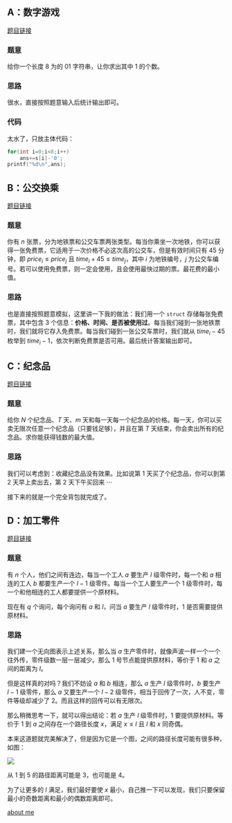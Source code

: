 ## A：数字游戏

[题目链接](https://www.luogu.com.cn/problem/P5660)

### 题意

给你一个长度 $8$ 为的 $01$ 字符串，让你求出其中 $1$ 的个数。

### 思路

很水，直接按照题意输入后统计输出即可。

### 代码

太水了，只放主体代码：

```cpp
for(int i=0;i<8;i++)
    ans+=s[i]-'0';
printf("%d\n",ans);
```

## B：公交换乘

[题目链接](https://www.luogu.com.cn/problem/P5661)

### 题意

你有 $n$ 张票，分为地铁票和公交车票两张类型。每当你乘坐一次地铁，你可以获得一张免费票，它适用于一次价格不必这次高的公交车，但是有效时间只有 $45$ 分钟，即 $price_i\le price_j$ 且 $time_i+45\le time_j$，其中 $i$ 为地铁编号，$j$ 为公交车编号。若可以使用免费票，则一定会使用，且会使用最快过期的票。最花费的最小值。

### 思路

也是直接按照题意模拟，这里讲一下我的做法：我们用一个 `struct` 存储每张免费票，其中包含 $3$ 个信息：**价格、时间、是否被使用过**。每当我们碰到一张地铁票时，我们就将它存入免费票。每当我们碰到一张公交车票时，我们就从 $time_i-45$ 枚举到 $time_i-1$，依次判断免费票是否可用。最后统计答案输出即可。

## C：纪念品 

[题目链接](https://www.luogu.com.cn/problem/P5662)

### 题意

给你 $N$ 个纪念品、$T$ 天、$m$ 天和每一天每一个纪念品的价格。每一天，你可以买卖无限次任意一个纪念品（只要钱足够），并且在第 $T$ 天结束，你会卖出所有的纪念品。求你能获得钱数的最大值。

### 思路

我们可以考虑到：收藏纪念品没有效果。比如说第 $1$ 天买了个纪念品，你可以到第 $2$ 天早上卖出去，第 $2$ 天下午买回来 $\cdots$

接下来的就是一个完全背包就完成了。

## D：加工零件

[题目链接](https://www.luogu.com.cn/problem/P5663)

### 题意

有 $n$ 个人，他们之间有连边，每当一个工人 $a$ 要生产 $l$ 级零件时，每一个和 $a$ 相连的工人 $b$ 都要生产一个 $l-1$ 级零件。每当一个工人要生产一个 $1$ 级零件时，每一个和他相连的工人都要提供一个原材料。

现在有 $q$ 个询问，每个询问有 $a$ 和 $l$，问当 $a$ 要生产 $l$ 级零件时，$1$ 是否需要提供原材料。

### 思路

我们建一个无向图表示上述关系，那么当 $a$ 生产零件时，就像声波一样一个一个往外传，零件级数一层一层减少。那么 $1$ 号节点能提供原材料，等价于 $1$ 和 $a$ 之间的距离为 $l$。

但是这样真的对吗？我们不妨设 $a$ 和 $b$ 相连，那么 $a$ 生产 $l$ 级零件时，$b$ 要生产 $l-1$ 级零件，那么 $a$ 又要生产一个 $l-2$ 级零件，相当于回传了一次，人不变，零件等级却减少了 $2$。而且这样的回传可以有无限次。

那么稍微思考一下，就可以得出结论：若 $a$ 生产 $l$ 级零件时，$1$ 要提供原材料。等价于 $1$ 到 $a$ 之间存在一个路径长度 $x$，满足 $x\le l$ 且 $l$ 和 $x$ 同奇偶。

本来这道题就完美解决了，但是因为它是一个图，之间的路径长度可能有很多种，如图：

![](https://cdn.luogu.com.cn/upload/image_hosting/anstekd1.png)

从 $1$ 到 $5$ 的路径距离可能是 $3$，也可能是 $4$。

为了让更多的 $l$ 满足，我们最好要使 $x$ 最小，自己推一下可以发现，我们只要保留最小的奇数距离和最小的偶数距离即可。

[about me](https://www.github.com/yyf525)
